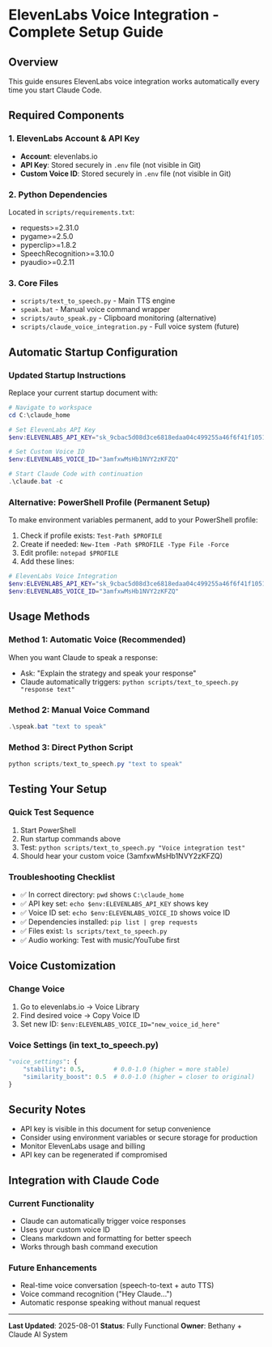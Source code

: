 # ElevenLabs Voice Integration - Complete Setup Guide

## Overview
This guide ensures ElevenLabs voice integration works automatically every time you start Claude Code.

## Required Components

### 1. ElevenLabs Account & API Key
- **Account**: elevenlabs.io
- **API Key**: Stored securely in `.env` file (not visible in Git)
- **Custom Voice ID**: Stored securely in `.env` file (not visible in Git)

### 2. Python Dependencies
Located in `scripts/requirements.txt`:
- requests>=2.31.0
- pygame>=2.5.0
- pyperclip>=1.8.2
- SpeechRecognition>=3.10.0
- pyaudio>=0.2.11

### 3. Core Files
- `scripts/text_to_speech.py` - Main TTS engine
- `speak.bat` - Manual voice command wrapper
- `scripts/auto_speak.py` - Clipboard monitoring (alternative)
- `scripts/claude_voice_integration.py` - Full voice system (future)

## Automatic Startup Configuration

### Updated Startup Instructions
Replace your current startup document with:

```powershell
# Navigate to workspace
cd C:\claude_home

# Set ElevenLabs API Key
$env:ELEVENLABS_API_KEY="sk_9cbac5d08d3ce6818edaa04c499255a46f6f41f1051d49b7"

# Set Custom Voice ID
$env:ELEVENLABS_VOICE_ID="3amfxwMsHb1NVY2zKFZQ"

# Start Claude Code with continuation
.\claude.bat -c
```

### Alternative: PowerShell Profile (Permanent Setup)
To make environment variables permanent, add to your PowerShell profile:

1. Check if profile exists: `Test-Path $PROFILE`
2. Create if needed: `New-Item -Path $PROFILE -Type File -Force`
3. Edit profile: `notepad $PROFILE`
4. Add these lines:
```powershell
# ElevenLabs Voice Integration
$env:ELEVENLABS_API_KEY="sk_9cbac5d08d3ce6818edaa04c499255a46f6f41f1051d49b7"
$env:ELEVENLABS_VOICE_ID="3amfxwMsHb1NVY2zKFZQ"
```

## Usage Methods

### Method 1: Automatic Voice (Recommended)
When you want Claude to speak a response:
- Ask: "Explain the strategy and speak your response"
- Claude automatically triggers: `python scripts/text_to_speech.py "response text"`

### Method 2: Manual Voice Command
```powershell
.\speak.bat "text to speak"
```

### Method 3: Direct Python Script
```powershell
python scripts/text_to_speech.py "text to speak"
```

## Testing Your Setup

### Quick Test Sequence
1. Start PowerShell
2. Run startup commands above
3. Test: `python scripts/text_to_speech.py "Voice integration test"`
4. Should hear your custom voice (3amfxwMsHb1NVY2zKFZQ)

### Troubleshooting Checklist
- ✅ In correct directory: `pwd` shows `C:\claude_home`
- ✅ API key set: `echo $env:ELEVENLABS_API_KEY` shows key
- ✅ Voice ID set: `echo $env:ELEVENLABS_VOICE_ID` shows voice ID
- ✅ Dependencies installed: `pip list | grep requests`
- ✅ Files exist: `ls scripts/text_to_speech.py`
- ✅ Audio working: Test with music/YouTube first

## Voice Customization

### Change Voice
1. Go to elevenlabs.io → Voice Library
2. Find desired voice → Copy Voice ID
3. Set new ID: `$env:ELEVENLABS_VOICE_ID="new_voice_id_here"`

### Voice Settings (in text_to_speech.py)
```python
"voice_settings": {
    "stability": 0.5,        # 0.0-1.0 (higher = more stable)
    "similarity_boost": 0.5  # 0.0-1.0 (higher = closer to original)
}
```

## Security Notes
- API key is visible in this document for setup convenience
- Consider using environment variables or secure storage for production
- Monitor ElevenLabs usage and billing
- API key can be regenerated if compromised

## Integration with Claude Code

### Current Functionality
- Claude can automatically trigger voice responses
- Uses your custom voice ID
- Cleans markdown and formatting for better speech
- Works through bash command execution

### Future Enhancements
- Real-time voice conversation (speech-to-text + auto TTS)
- Voice command recognition ("Hey Claude...")
- Automatic response speaking without manual request

---
**Last Updated**: 2025-08-01
**Status**: Fully Functional
**Owner**: Bethany + Claude AI System
